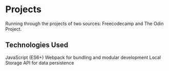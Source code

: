 # Projects

Running through the projects of two sources: Freecodecamp and The Odin Project.

## Technologies Used
JavaScript (ES6+)
Webpack for bundling and modular development
Local Storage API for data persistence